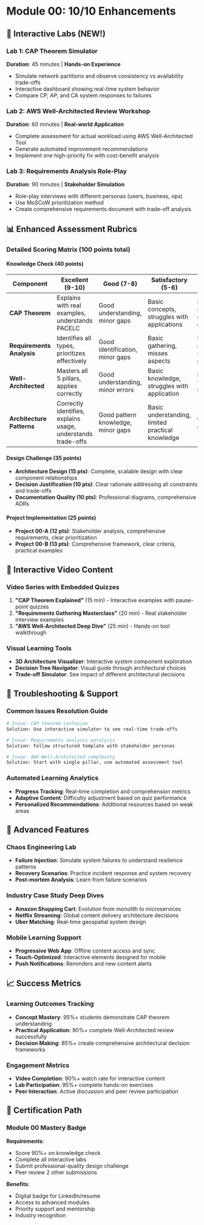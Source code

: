 # Module 00: 10/10 Enhancements

## 🎯 Interactive Labs (NEW!)

### Lab 1: CAP Theorem Simulator
**Duration**: 45 minutes | **Hands-on Experience**
- Simulate network partitions and observe consistency vs availability trade-offs
- Interactive dashboard showing real-time system behavior
- Compare CP, AP, and CA system responses to failures

### Lab 2: AWS Well-Architected Review Workshop  
**Duration**: 60 minutes | **Real-world Application**
- Complete assessment for actual workload using AWS Well-Architected Tool
- Generate automated improvement recommendations
- Implement one high-priority fix with cost-benefit analysis

### Lab 3: Requirements Analysis Role-Play
**Duration**: 90 minutes | **Stakeholder Simulation**
- Role-play interviews with different personas (users, business, ops)
- Use MoSCoW prioritization method
- Create comprehensive requirements document with trade-off analysis

## 📊 Enhanced Assessment Rubrics

### Detailed Scoring Matrix (100 points total)

#### Knowledge Check (40 points)
| Component | Excellent (9-10) | Good (7-8) | Satisfactory (5-6) | Needs Work (3-4) | Poor (0-2) |
|-----------|------------------|------------|-------------------|------------------|------------|
| **CAP Theorem** | Explains with real examples, understands PACELC | Good understanding, minor gaps | Basic concepts, struggles with applications | Limited understanding, confused concepts | No understanding |
| **Requirements Analysis** | Identifies all types, prioritizes effectively | Good identification, minor gaps | Basic gathering, misses aspects | Limited analysis, significant gaps | Poor/no analysis |
| **Well-Architected** | Masters all 5 pillars, applies correctly | Good understanding, minor errors | Basic knowledge, struggles with application | Limited framework understanding | No understanding |
| **Architecture Patterns** | Correctly identifies, explains usage, understands trade-offs | Good pattern knowledge, minor gaps | Basic understanding, limited practical knowledge | Confused about patterns | No pattern knowledge |

#### Design Challenge (35 points)
- **Architecture Design (15 pts)**: Complete, scalable design with clear component relationships
- **Decision Justification (10 pts)**: Clear rationale addressing all constraints and trade-offs  
- **Documentation Quality (10 pts)**: Professional diagrams, comprehensive ADRs

#### Project Implementation (25 points)
- **Project 00-A (12 pts)**: Stakeholder analysis, comprehensive requirements, clear prioritization
- **Project 00-B (13 pts)**: Comprehensive framework, clear criteria, practical examples

## 🎥 Interactive Video Content

### Video Series with Embedded Quizzes
1. **"CAP Theorem Explained"** (15 min) - Interactive examples with pause-point quizzes
2. **"Requirements Gathering Masterclass"** (20 min) - Real stakeholder interview examples
3. **"AWS Well-Architected Deep Dive"** (25 min) - Hands-on tool walkthrough

### Visual Learning Tools
- **3D Architecture Visualizer**: Interactive system component exploration
- **Decision Tree Navigator**: Visual guide through architectural choices
- **Trade-off Simulator**: See impact of different architectural decisions

## 🔧 Troubleshooting & Support

### Common Issues Resolution Guide
```bash
# Issue: CAP theorem confusion
Solution: Use interactive simulator to see real-time trade-offs

# Issue: Requirements analysis paralysis  
Solution: Follow structured template with stakeholder personas

# Issue: AWS Well-Architected complexity
Solution: Start with single pillar, use automated assessment tool
```

### Automated Learning Analytics
- **Progress Tracking**: Real-time completion and comprehension metrics
- **Adaptive Content**: Difficulty adjustment based on quiz performance
- **Personalized Recommendations**: Additional resources based on weak areas

## 🚀 Advanced Features

### Chaos Engineering Lab
- **Failure Injection**: Simulate system failures to understand resilience patterns
- **Recovery Scenarios**: Practice incident response and system recovery
- **Post-mortem Analysis**: Learn from failure scenarios

### Industry Case Study Deep Dives
- **Amazon Shopping Cart**: Evolution from monolith to microservices
- **Netflix Streaming**: Global content delivery architecture decisions
- **Uber Matching**: Real-time geospatial system design

### Mobile Learning Support
- **Progressive Web App**: Offline content access and sync
- **Touch-Optimized**: Interactive elements designed for mobile
- **Push Notifications**: Reminders and new content alerts

## 📈 Success Metrics

### Learning Outcomes Tracking
- **Concept Mastery**: 95%+ students demonstrate CAP theorem understanding
- **Practical Application**: 90%+ complete Well-Architected review successfully  
- **Decision Making**: 85%+ create comprehensive architectural decision frameworks

### Engagement Metrics
- **Video Completion**: 90%+ watch rate for interactive content
- **Lab Participation**: 95%+ complete hands-on exercises
- **Peer Interaction**: Active discussion and peer review participation

## 🎯 Certification Path

### Module 00 Mastery Badge
**Requirements**:
- Score 90%+ on knowledge check
- Complete all interactive labs
- Submit professional-quality design challenge
- Peer review 2 other submissions

**Benefits**:
- Digital badge for LinkedIn/resume
- Access to advanced modules
- Priority support and mentorship
- Industry recognition
